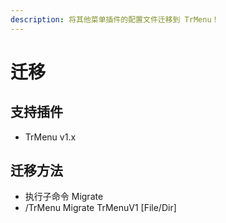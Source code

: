 ```yaml
---
description: 将其他菜单插件的配置文件迁移到 TrMenu！
---
```


# 迁移

## 支持插件

* TrMenu v1.x

## 迁移方法

* 执行子命令 Migrate
* /TrMenu Migrate TrMenuV1 \[File/Dir\]

